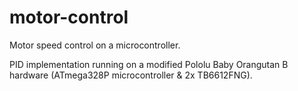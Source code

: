 # motor-control
Motor speed control on a microcontroller.

PID implementation running on a modified Pololu Baby Orangutan B hardware (ATmega328P microcontroller & 2x TB6612FNG).
